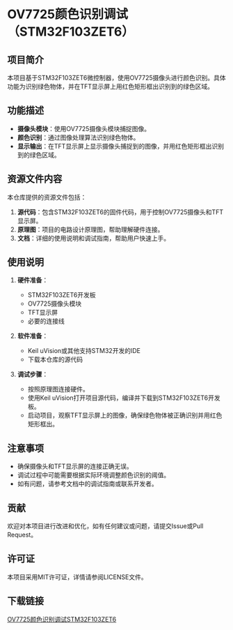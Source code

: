 # OV7725颜色识别调试（STM32F103ZET6）

## 项目简介

本项目基于STM32F103ZET6微控制器，使用OV7725摄像头进行颜色识别。具体功能为识别绿色物体，并在TFT显示屏上用红色矩形框出识别到的绿色区域。

## 功能描述

- **摄像头模块**：使用OV7725摄像头模块捕捉图像。
- **颜色识别**：通过图像处理算法识别绿色物体。
- **显示输出**：在TFT显示屏上显示摄像头捕捉到的图像，并用红色矩形框出识别到的绿色区域。

## 资源文件内容

本仓库提供的资源文件包括：

1. **源代码**：包含STM32F103ZET6的固件代码，用于控制OV7725摄像头和TFT显示屏。
2. **原理图**：项目的电路设计原理图，帮助理解硬件连接。
3. **文档**：详细的使用说明和调试指南，帮助用户快速上手。

## 使用说明

1. **硬件准备**：
   - STM32F103ZET6开发板
   - OV7725摄像头模块
   - TFT显示屏
   - 必要的连接线

2. **软件准备**：
   - Keil uVision或其他支持STM32开发的IDE
   - 下载本仓库的源代码

3. **调试步骤**：
   - 按照原理图连接硬件。
   - 使用Keil uVision打开项目源代码，编译并下载到STM32F103ZET6开发板。
   - 启动项目，观察TFT显示屏上的图像，确保绿色物体被正确识别并用红色矩形框出。

## 注意事项

- 确保摄像头和TFT显示屏的连接正确无误。
- 调试过程中可能需要根据实际环境调整颜色识别的阈值。
- 如有问题，请参考文档中的调试指南或联系开发者。

## 贡献

欢迎对本项目进行改进和优化，如有任何建议或问题，请提交Issue或Pull Request。

## 许可证

本项目采用MIT许可证，详情请参阅LICENSE文件。

## 下载链接

[OV7725颜色识别调试STM32F103ZET6](https://pan.quark.cn/s/a6b65d406945)